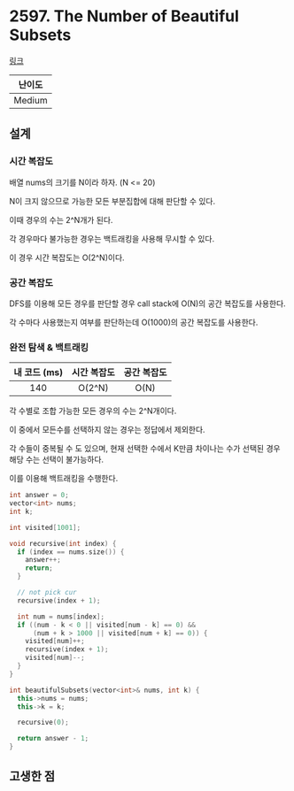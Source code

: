 # 2597. The Number of Beautiful Subsets

[링크](https://leetcode.com/problems/the-number-of-beautiful-subsets/description/)

| 난이도 |
| :----: |
| Medium |

## 설계

### 시간 복잡도

배열 nums의 크기를 N이라 하자. (N <= 20)

N이 크지 않으므로 가능한 모든 부분집합에 대해 판단할 수 있다.

이때 경우의 수는 2^N개가 된다.

각 경우마다 불가능한 경우는 백트래킹을 사용해 무시할 수 있다.

이 경우 시간 복잡도는 O(2^N)이다.

### 공간 복잡도

DFS를 이용해 모든 경우를 판단할 경우 call stack에 O(N)의 공간 복잡도를 사용한다.

각 수마다 사용했는지 여부를 판단하는데 O(1000)의 공간 복잡도를 사용한다.

### 완전 탐색 & 백트래킹

| 내 코드 (ms) | 시간 복잡도 | 공간 복잡도 |
| :----------: | :---------: | :---------: |
|     140      |   O(2^N)    |    O(N)     |

각 수별로 조합 가능한 모든 경우의 수는 2^N개이다.

이 중에서 모든수를 선택하지 않는 경우는 정답에서 제외한다.

각 수들이 중복될 수 도 있으며, 현재 선택한 수에서 K만큼 차이나는 수가 선택된 경우 해당 수는 선택이 불가능하다.

이를 이용해 백트래킹을 수행한다.

```cpp
int answer = 0;
vector<int> nums;
int k;

int visited[1001];

void recursive(int index) {
  if (index == nums.size()) {
    answer++;
    return;
  }

  // not pick cur
  recursive(index + 1);

  int num = nums[index];
  if ((num - k < 0 || visited[num - k] == 0) &&
      (num + k > 1000 || visited[num + k] == 0)) {
    visited[num]++;
    recursive(index + 1);
    visited[num]--;
  }
}

int beautifulSubsets(vector<int>& nums, int k) {
  this->nums = nums;
  this->k = k;

  recursive(0);

  return answer - 1;
}
```

## 고생한 점
